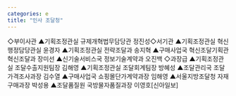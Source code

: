 ```yaml
---
categories: e
title: "인사 조달청"
---
```

 ◇부이사관 ▲기획조정관실 규제개혁법무담당관 정진성◇서기관 ▲기획조정관실 혁신행정담당관실 윤경자 ▲기획조정관실 전략조달과 송지혁 ▲구매사업국 혁신조달기획관 혁신조달과 장미선 ▲신기술서비스국 정보기술계약과 오진백 ◇과장급 ▲기획조정관실 조달수출지원팀장 김해영 ▲기획조정관실 조달회계팀장 방혜성 ▲조달관리국 조달가격조사과장 김수열 ▲구매사업국 쇼핑몰단가계약과장 임해영 ▲서울지방조달청 자재구매과장 박성용 ▲조달품질원 국방물자품질과장 이영호[신아일보]